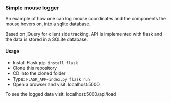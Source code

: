 ### Simple mouse logger

An example of how one can log mouse coordinates and the components the mouse hovers on, into a sqlite database.

Based on jQuery for client side tracking. API is implemented with flask and the data is stored in a SQLite database.

#### Usage

* Install Flask `pip install flask`
* Clone this repository
* CD into the cloned folder
* Type: `FLASK_APP=index.py flask run`
* Open a browser and visit: localhost:5000

To see the logged data visit: localhost:5000/api/load
